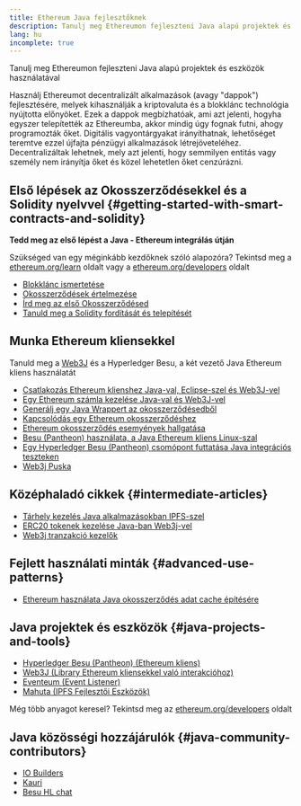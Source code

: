 ```yaml
---
title: Ethereum Java fejlesztőknek
description: Tanulj meg Ethereumon fejleszteni Java alapú projektek és eszközök használatával
lang: hu
incomplete: true
---
```


<FeaturedText>Tanulj meg Ethereumon fejleszteni Java alapú projektek és eszközök használatával</FeaturedText>

Használj Ethereumot decentralizált alkalmazások (avagy "dappok") fejlesztésére, melyek kihasználják a kriptovaluta és a blokklánc technológia nyújtotta előnyöket. Ezek a dappok megbízhatóak, ami azt jelenti, hogyha egyszer telepítették az Ethereumba, akkor mindig úgy fognak futni, ahogy programozták őket. Digitális vagyontárgyakat irányíthatnak, lehetőséget teremtve ezzel újfajta pénzügyi alkalmazások létrejöveteléhez. Decentralizáltak lehetnek, mely azt jelenti, hogy semmilyen entitás vagy személy nem irányítja őket és közel lehetetlen őket cenzúrázni.

## Első lépések az Okosszerződésekkel és a Solidity nyelvvel {#getting-started-with-smart-contracts-and-solidity}

**Tedd meg az első lépést a Java - Ethereum integrálás útján**

Szükséged van egy méginkább kezdőknek szóló alapozóra? Tekintsd meg a [ethereum.org/learn](/learn/) oldalt vagy a [ethereum.org/developers](/developers/) oldalt

- [Blokklánc ismertetése](https://kauri.io/article/d55684513211466da7f8cc03987607d5/blockchain-explained)
- [Okosszerződések értelmezése](https://kauri.io/article/e4f66c6079e74a4a9b532148d3158188/ethereum-101-part-5-the-smart-contract)
- [Írd meg az első Okosszerződésed](https://kauri.io/article/124b7db1d0cf4f47b414f8b13c9d66e2/remix-ide-your-first-smart-contract)
- [Tanuld meg a Solidity fordítását és telepítését](https://kauri.io/article/973c5f54c4434bb1b0160cff8c695369/understanding-smart-contract-compilation-and-deployment)

## Munka Ethereum kliensekkel

Tanuld meg a [Web3J](https://github.com/web3j/web3j) és a Hyperledger Besu, a két vezető Java Ethereum kliens használatát

- [Csatlakozás Ethereum klienshez Java-val, Eclipse-szel és Web3J-vel](https://kauri.io/article/b9eb647c47a546bc95693acc0be72546/connecting-to-an-ethereum-client-with-java-eclipse-and-web3j)
- [Egy Ethereum számla kezelése Java-val és Web3J-vel](https://kauri.io/article/925d923e12c543da9a0a3e617be963b4/manage-an-ethereum-account-with-java-and-web3j)
- [Generálj egy Java Wrappert az okosszerződésedből](https://kauri.io/article/84475132317d4d6a84a2c42eb9348e4b/generate-a-java-wrapper-from-your-smart-contract)
- [Kapcsolódás egy Ethereum okosszerződéshez](https://kauri.io/article/14dc434d11ef4ee18bf7d57f079e246e/interacting-with-an-ethereum-smart-contract-in-java)
- [Ethereum okosszerződés esemyények hallgatása](https://kauri.io/article/760f495423db42f988d17b8c145b0874/listening-for-ethereum-smart-contract-events-in-java)
- [Besu (Pantheon) használata, a Java Ethereum kliens Linux-szal](https://kauri.io/article/276dd27f1458443295eea58403fd6965/using-pantheon-the-java-ethereum-client-with-linux)
- [Egy Hyperledger Besu (Pantheon) csomópont futtatása Java integrációs teszteken](https://kauri.io/article/7dc3ecc391e54f7b8cbf4e5fa0caf780/running-a-pantheon-node-in-java-integration-tests)
- [Web3j Puska](<https://kauri.io/web3j-cheat-sheet-(java-ethereum)/5dfa1ea941ac3d0001ce1d90/c>)

## Középhaladó cikkek {#intermediate-articles}

- [Tárhely kezelés Java alkalmazásokban IPFS-szel](https://kauri.io/article/3e8494f4f56f48c4bb77f1f925c6d926/managing-storage-in-a-java-application-with-ipfs)
- [ERC20 tokenek kezelése Java-ban Web3j-vel](https://kauri.io/article/d13e911bbf624108b1d5718175a5e0a0/manage-erc20-tokens-in-java-with-web3j)
- [Web3j tranzakció kezelők](https://kauri.io/article/4cb780bb4d0846438d11885a25b6d7e7/web3j-transaction-managers)

## Fejlett használati minták {#advanced-use-patterns}

- [Ethereum használata Java okosszerződés adat cache építésére](https://kauri.io/article/fe81ee9612eb4e5a9ab72790ef24283d/using-eventeum-to-build-a-java-smart-contract-data-cache)

## Java projektek és eszközök {#java-projects-and-tools}

- [Hyperledger Besu (Pantheon) (Ethereum kliens)](https://docs.pantheon.pegasys.tech/en/stable/)
- [Web3J (Library Ethereum kliensekkel való interakcióhoz)](https://github.com/web3j/web3j)
- [Eventeum (Event Listener)](https://github.com/ConsenSys/eventeum)
- [Mahuta (IPFS Fejlesztői Eszközök)](https://github.com/ConsenSys/mahuta)

Még több anyagot keresel? Tekintsd meg az [ethereum.org/developers](/developers/) oldalt

## Java közösségi hozzájárulók {#java-community-contributors}

- [IO Builders](https://io.builders)
- [Kauri](https://kauri.io)
- [Besu HL chat](https://chat.hyperledger.org/channel/besu)
